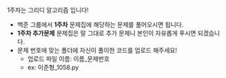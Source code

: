 1주차는 그리디 알고리즘 입니다!

- 백준 그룹에서 **1주차** 문제집에 해당하는 문제를 풀어오시면 됩니다.
- **1주차 추가문제** 문제집은 말 그대로 추가 문제니 본인이 자유롭게 푸시면 되겠습니다.
- 문제 번호에 맞는 폴더에 자신이 풀이한 코드를 업로드 해주세요! 
  - 업로드 파일 이름: 이름_문제번호
  - ex: 이준형_1058.py
